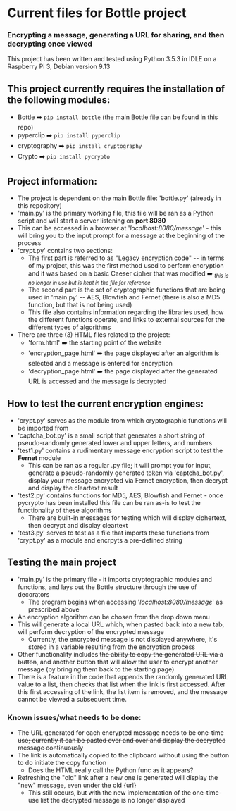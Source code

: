 # Current files for Bottle project

### Encrypting a message, generating a URL for sharing, and then decrypting once viewed

This project has been written and tested using Python 3.5.3 in IDLE on a Raspberry Pi 3, Debian version 9.13

## This project currently requires the installation of the following modules:
  * Bottle :arrow_right: `pip install bottle` (the main Bottle file can be found in this repo)
  * pyperclip :arrow_right: `pip install pyperclip`
  * cryptography :arrow_right: `pip install cryptography` 
  * Crypto :arrow_right: `pip install pycrypto`

## Project information:

* The project is dependent on the main Bottle file: 'bottle.py' (already in this repository)
* 'main.py' is the primary working file, this file will be ran as a Python script and will start a server listening on __port 8080__
* This can be accessed in a browser at '_localhost:8080/message_' - this will bring you to the input prompt for a message at the beginning of the process
* 'crypt.py' contains two sections:
  * The first part is referred to as "Legacy encryption code" -- in terms of my project, this was the first method used to perform encryption and it was based on a basic Caeser cipher that was modified :arrow_right: <sub>_this is no longer in use but is kept in the file for reference_</sub>
  * The second part is the set of cryptographic functions that are being used in 'main.py' -- AES, Blowfish and Fernet (there is also a MD5 function, but that is not being used)
  * This file also contains information regarding the libraries used, how the different functions operate, and links to external sources for the different types of algorithms
* There are three (3) HTML files related to the project:
  * 'form.html' :arrow_right: the starting point of the website
  * 'encryption_page.html' :arrow_right: the page displayed after an algorithm is selected and a message is entered for encryption
  * 'decryption_page.html' :arrow_right: the page displayed after the generated URL is accessed and the message is decrypted

## How to test the current encryption engines:

* 'crypt.py' serves as the module from which cryptographic functions will be imported from
* 'captcha_bot.py' is a small script that generates a short string of pseudo-randomly generated lower and upper letters, and numbers
* 'test1.py' contains a rudimentary message encryption script to test the __Fernet__ module
  * This can be ran as a regular .py file; it will prompt you for input, generate a pseudo-randomly generated token via 'captcha_bot.py', display your message encrypted via Fernet encryption, then decrypt and display the cleartext result
* 'test2.py' contains functions for MD5, AES, Blowfish and Fernet - once pycrypto has been installed this file can be ran as-is to test the functionality of these algorithms
  * There are built-in messages for testing which will display ciphertext, then decrypt and display cleartext
* 'test3.py' serves to test as a file that imports these functions from 'crypt.py' as a module and encrpyts a pre-defined string

## Testing the main project

* 'main.py' is the primary file - it imports cryptographic modules and functions, and lays out the Bottle structure through the use of decorators
  * The program begins when accessing '_localhost:8080/message_' as prescribed above
* An encryption algorithm can be chosen from the drop down menu
* This will generate a local URL which, when pasted back into a new tab, will perform decryption of the encrypted message
  * Currently, the encrypted message is not displayed anywhere, it's stored in a variable resulting from the encryption process
* Other functionality includes ~~the ability to copy the generated URL via a button~~, and another button that will allow the user to encrypt another message (by bringing them back to the starting page)
* There is a feature in the code that appends the randomly generated URL value to a list, then checks that list when the link is first accessed. After this first accessing of the link, the list item is removed, and the message cannot be viewed a subsequent time.

### Known issues/what needs to be done:

* ~~The URL generated for each encrypted message needs to be one-time use; currently it can be pasted over and over and display the decrypted message continuously~~
* The link is automatically copied to the clipboard without using the button to do initiate the copy function
  * Does the HTML really call the Python func as it appears?
* Refreshing the "old" link after a new one is generated will display the "new" message, even under the old {url}
  * This still occurs, but with the new implementation of the one-time-use list the decrypted message is no longer displayed
